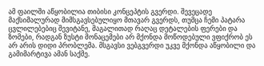 ამ ფაილში აწყობილია თიბისი კონცეპტის გვერდი. შევეცადე მაქსიმალურად მიმსგავსებულიყო მთავარ გვერდს, თუმცა ჩემი პატარა ცვლილებებიც შევიტანე, მაგალითად რაღაც დეტალების ფერები და ზომები, რადგან ზუსტი მონაცემები არ მქონდა მოწოდებული ვფიქრობ ეს არ არის დიდი პრობლემა. მსგავსი ვებგვერდი უკვე მქონდა აწყობილი და გამიმარტივა ამან საქმე.
